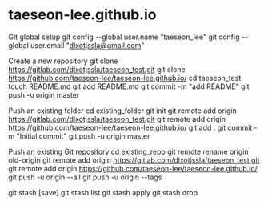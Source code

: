 # taeseon-lee.github.io

Git global setup
git config --global user.name "taeseon_lee"
git config --global user.email "dlxotjssla@gmail.com"

Create a new repository
git clone https://gitlab.com/dlxotjssla/taeseon_test.git
git clone https://github.com/taeseon-lee/taeseon-lee.github.io/
cd taeseon_test
touch README.md
git add README.md
git commit -m "add README"
git push -u origin master

Push an existing folder
cd existing_folder
git init
git remote add origin https://gitlab.com/dlxotjssla/taeseon_test.git
git remote add origin https://github.com/taeseon-lee/taeseon-lee.github.io/
git add .
git commit -m "Initial commit"
git push -u origin master

Push an existing Git repository
cd existing_repo
git remote rename origin old-origin
git remote add origin https://gitlab.com/dlxotjssla/taeseon_test.git
git remote add origin https://github.com/taeseon-lee/taeseon-lee.github.io/
git push -u origin --all
git push -u origin --tags

git stash [save]
git stash list
git stash apply
git stash drop
